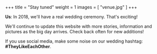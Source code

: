 +++
title = "Stay tuned"
weight = 1
images = [
  "venue.jpg"
]
+++

**Us**: In 2018, we'll have a real wedding ceremony. That's exciting!

We'll continue to update this website with more stories, information and pictures as the big day arrives. Check back often for new additions!

If you use social media, make some noise on our wedding hashtag: **#TheyLikeEachOther**.
